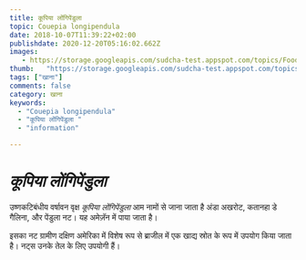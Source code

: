 ```yaml
---
title: कूपिया लोंगिपेंडुला 
topic: Couepia longipendula
date: 2018-10-07T11:39:22+02:00
publishdate: 2020-12-20T05:16:02.662Z
images: 
   - https://storage.googleapis.com/sudcha-test.appspot.com/topics/Food/couepia_longipendula/1.jpeg
thumb:   "https://storage.googleapis.com/sudcha-test.appspot.com/topics/Food/couepia_longipendula/thumb.jpeg"
tags: ["खाना"]
comments: false
category: खाना
keywords: 
  - "Couepia longipendula"
  - "कूपिया लोंगिपेंडुला "
  - "information"

---
```

<h1> <i> कूपिया लोंगिपेंडुला </i> </h1> <p> </p> <p> उष्णकटिबंधीय वर्षावन वृक्ष <i> कूपिया लोंगिपेंडुला </i> आम नामों से जाना जाता है अंडा अखरोट, कतानहा डे गैलिना, और पेंडुला नट। यह अमेज़ॅन में पाया जाता है। </p> <p> इसका नट ग्रामीण दक्षिण अमेरिका में विशेष रूप से ब्राजील में एक खाद्य स्रोत के रूप में उपयोग किया जाता है। नट्स उनके तेल के लिए उपयोगी हैं। </p> 